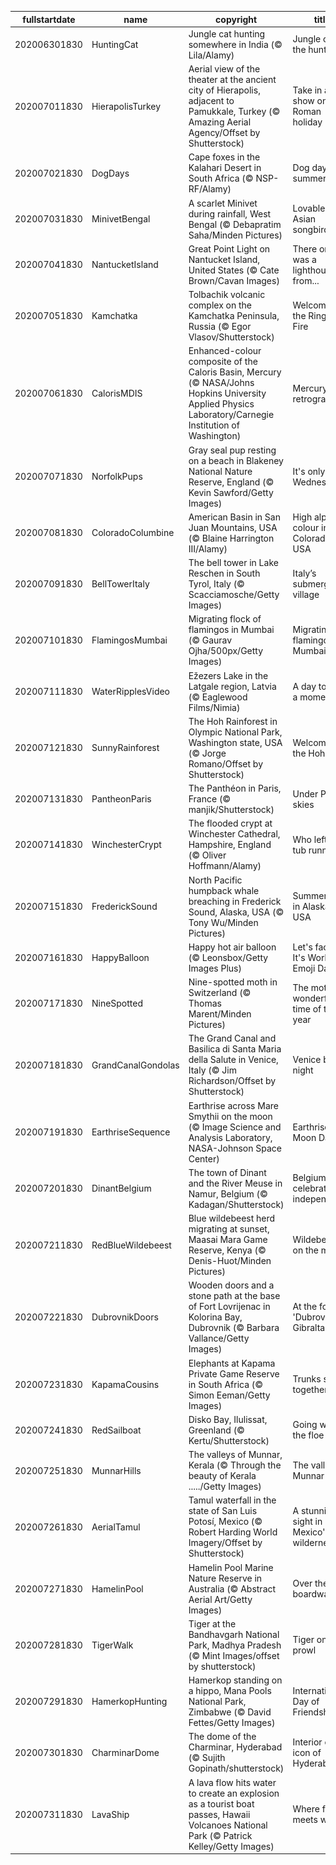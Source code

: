 |fullstartdate|name|copyright|title|image|
|--|--|--|--|--|
202006301830|HuntingCat|Jungle cat hunting somewhere in India (© Lila/Alamy)|Jungle cat on the hunt|![](/en-IN/2020/07/202006301830HuntingCat.jpg)|
202007011830|HierapolisTurkey|Aerial view of the theater at the ancient city of Hierapolis, adjacent to Pamukkale, Turkey (© Amazing Aerial Agency/Offset by Shutterstock)|Take in a show on your Roman holiday|![](/en-IN/2020/07/202007011830HierapolisTurkey.jpg)|
202007021830|DogDays|Cape foxes in the Kalahari Desert in South Africa (© NSP-RF/Alamy)|Dog days of summer|![](/en-IN/2020/07/202007021830DogDays.jpg)|
202007031830|MinivetBengal|A scarlet Minivet during rainfall, West Bengal (© Debapratim Saha/Minden Pictures)|Lovable south Asian songbird|![](/en-IN/2020/07/202007031830MinivetBengal.jpg)|
202007041830|NantucketIsland|Great Point Light on Nantucket Island, United States (© Cate Brown/Cavan Images)|There once was a lighthouse from...|![](/en-IN/2020/07/202007041830NantucketIsland.jpg)|
202007051830|Kamchatka|Tolbachik volcanic complex on the Kamchatka Peninsula, Russia (© Egor Vlasov/Shutterstock)|Welcome to the Ring of Fire|![](/en-IN/2020/07/202007051830Kamchatka.jpg)|
202007061830|CalorisMDIS|Enhanced-colour composite of the Caloris Basin, Mercury (© NASA/Johns Hopkins University Applied Physics Laboratory/Carnegie Institution of Washington)|Mercury in retrograde|![](/en-IN/2020/07/202007061830CalorisMDIS.jpg)|
202007071830|NorfolkPups|Gray seal pup resting on a beach in Blakeney National Nature Reserve, England (© Kevin Sawford/Getty Images)|It's only Wednesday|![](/en-IN/2020/07/202007071830NorfolkPups.jpg)|
202007081830|ColoradoColumbine|American Basin in San Juan Mountains, USA (© Blaine Harrington III/Alamy)|High alpine colour in Colorado, USA|![](/en-IN/2020/07/202007081830ColoradoColumbine.jpg)|
202007091830|BellTowerItaly|The bell tower in Lake Reschen in South Tyrol, Italy (© Scacciamosche/Getty Images)|Italy’s submerged village|![](/en-IN/2020/07/202007091830BellTowerItaly.jpg)|
202007101830|FlamingosMumbai|Migrating flock of flamingos in Mumbai (© Gaurav Ojha/500px/Getty Images)|Migrating flamingos in Mumbai|![](/en-IN/2020/07/202007101830FlamingosMumbai.jpg)|
202007111830|WaterRipplesVideo|Ežezers Lake in the Latgale region, Latvia (© Eaglewood Films/Nimia)|A day to take a moment|![](/en-IN/2020/07/202007111830WaterRipplesVideo.jpg)|
202007121830|SunnyRainforest|The Hoh Rainforest in Olympic National Park, Washington state, USA (© Jorge Romano/Offset by Shutterstock)|Welcome to the Hoh|![](/en-IN/2020/07/202007121830SunnyRainforest.jpg)|
202007131830|PantheonParis|The Panthéon in Paris, France (© manjik/Shutterstock)|Under Paris skies|![](/en-IN/2020/07/202007131830PantheonParis.jpg)|
202007141830|WinchesterCrypt|The flooded crypt at Winchester Cathedral, Hampshire, England (© Oliver Hoffmann/Alamy)|Who left the tub running?|![](/en-IN/2020/07/202007141830WinchesterCrypt.jpg)|
202007151830|FrederickSound|North Pacific humpback whale breaching in Frederick Sound, Alaska, USA (© Tony Wu/Minden Pictures)|Summertime in Alaska, USA|![](/en-IN/2020/07/202007151830FrederickSound.jpg)|
202007161830|HappyBalloon|Happy hot air balloon (© Leonsbox/Getty Images Plus)|Let's face it: It's World Emoji Day|![](/en-IN/2020/07/202007161830HappyBalloon.jpg)|
202007171830|NineSpotted|Nine-spotted moth in Switzerland (© Thomas Marent/Minden Pictures)|The moth wonderful time of the year|![](/en-IN/2020/07/202007171830NineSpotted.jpg)|
202007181830|GrandCanalGondolas|The Grand Canal and Basilica di Santa Maria della Salute in Venice, Italy (© Jim Richardson/Offset by Shutterstock)|Venice by night|![](/en-IN/2020/07/202007181830GrandCanalGondolas.jpg)|
202007191830|EarthriseSequence|Earthrise across Mare Smythii on the moon (© Image Science and Analysis Laboratory, NASA-Johnson Space Center)|Earthrise on Moon Day|![](/en-IN/2020/07/202007191830EarthriseSequence.jpg)|
202007201830|DinantBelgium|The town of Dinant and the River Meuse in Namur, Belgium (© Kadagan/Shutterstock)|Belgium celebrates its independence|![](/en-IN/2020/07/202007201830DinantBelgium.jpg)|
202007211830|RedBlueWildebeest|Blue wildebeest herd migrating at sunset, Maasai Mara Game Reserve, Kenya (© Denis-Huot/Minden Pictures)|Wildebeest on the move|![](/en-IN/2020/07/202007211830RedBlueWildebeest.jpg)|
202007221830|DubrovnikDoors|Wooden doors and a stone path at the base of Fort Lovrijenac in Kolorina Bay, Dubrovnik (© Barbara Vallance/Getty Images)|At the foot of 'Dubrovnik's Gibraltar'|![](/en-IN/2020/07/202007221830DubrovnikDoors.jpg)|
202007231830|KapamaCousins|Elephants at Kapama Private Game Reserve in South Africa (© Simon Eeman/Getty Images)|Trunks stick together|![](/en-IN/2020/07/202007231830KapamaCousins.jpg)|
202007241830|RedSailboat|Disko Bay, Ilulissat, Greenland (© Kertu/Shutterstock)|Going with the floe|![](/en-IN/2020/07/202007241830RedSailboat.jpg)|
202007251830|MunnarHills|The valleys of Munnar, Kerala (© Through the beauty of Kerala ...../Getty Images)|The valleys of Munnar|![](/en-IN/2020/07/202007251830MunnarHills.jpg)|
202007261830|AerialTamul|Tamul waterfall in the state of San Luis Potosí, Mexico (© Robert Harding World Imagery/Offset by Shutterstock)|A stunning sight in Mexico's wilderness|![](/en-IN/2020/07/202007261830AerialTamul.jpg)|
202007271830|HamelinPool|Hamelin Pool Marine Nature Reserve in Australia (© Abstract Aerial Art/Getty Images)|Over the boardwalk|![](/en-IN/2020/07/202007271830HamelinPool.jpg)|
202007281830|TigerWalk|Tiger at the Bandhavgarh National Park, Madhya Pradesh (© Mint Images/offset by shutterstock)|Tiger on the prowl|![](/en-IN/2020/07/202007281830TigerWalk.jpg)|
202007291830|HamerkopHunting|Hamerkop standing on a hippo, Mana Pools National Park, Zimbabwe (© David Fettes/Getty Images)|International Day of Friendship|![](/en-IN/2020/07/202007291830HamerkopHunting.jpg)|
202007301830|CharminarDome|The dome of the Charminar, Hyderabad (© Sujith Gopinath/shutterstock)|Interior of an icon of Hyderabad|![](/en-IN/2020/07/202007301830CharminarDome.jpg)|
202007311830|LavaShip|A lava flow hits water to create an explosion as a tourist boat passes, Hawaii Volcanoes National Park (© Patrick Kelley/Getty Images)|Where fire meets water|![](/en-IN/2020/07/202007311830LavaShip.jpg)|
